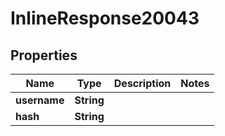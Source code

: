 

# InlineResponse20043

## Properties

Name | Type | Description | Notes
------------ | ------------- | ------------- | -------------
**username** | **String** |  | 
**hash** | **String** |  | 




